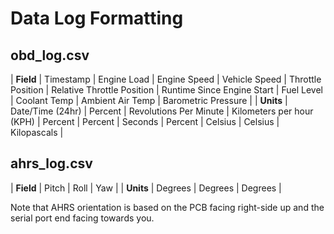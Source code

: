# Data Log Formatting

## obd_log.csv

| **Field** | Timestamp | Engine Load | Engine Speed | Vehicle Speed | Throttle Position | Relative Throttle Position | Runtime Since Engine Start | Fuel Level | Coolant Temp | Ambient Air Temp | Barometric Pressure |
| **Units** | Date/Time (24hr) | Percent | Revolutions Per Minute | Kilometers per hour (KPH) | Percent | Percent | Seconds | Percent | Celsius | Celsius | Kilopascals |

## ahrs_log.csv

| **Field** | Pitch | Roll | Yaw |
| **Units** | Degrees | Degrees | Degrees |

Note that AHRS orientation is based on the PCB facing right-side up and the serial port end facing towards you.
